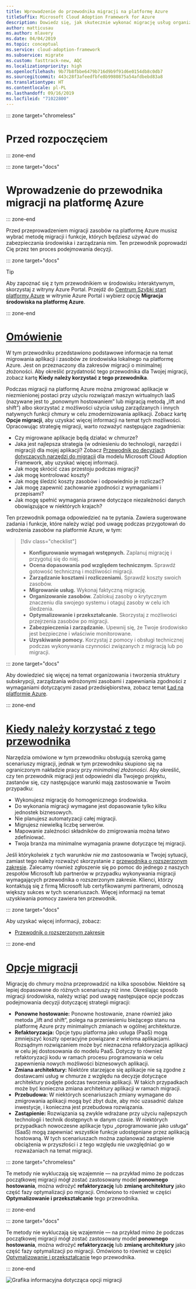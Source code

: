 ```yaml
---
title: Wprowadzenie do przewodnika migracji na platformę Azure
titleSuffix: Microsoft Cloud Adoption Framework for Azure
description: Dowiedz się, jak skutecznie wykonać migrację usług organizacji na platformę Azure, korzystając ze szczegółowych wskazówek.
author: matticusau
ms.author: mlavery
ms.date: 04/04/2019
ms.topic: conceptual
ms.service: cloud-adoption-framework
ms.subservice: migrate
ms.custom: fasttrack-new, AQC
ms.localizationpriority: high
ms.openlocfilehash: 9b77b8fbbe6479b716d9b9f91d6e0154db8c0db7
ms.sourcegitcommit: 443c28f3afeedfbfe8b9980875a54afdbebd83a8
ms.translationtype: HT
ms.contentlocale: pl-PL
ms.lasthandoff: 09/16/2019
ms.locfileid: "71022800"
---
```

::: zone target="chromeless"

# <a name="before-you-start"></a>Przed rozpoczęciem

::: zone-end

::: zone target="docs"

# <a name="introduction-to-the-azure-migration-guide"></a>Wprowadzenie do przewodnika migracji na platformę Azure

::: zone-end

Przed przeprowadzeniem migracji zasobów na platformę Azure musisz wybrać metodę migracji i funkcje, których będziesz używać do zabezpieczania środowiska i zarządzania nim. Ten przewodnik poprowadzi Cię przez ten proces podejmowania decyzji.

::: zone target="docs"

> [!TIP]
> Aby zapoznać się z tym przewodnikiem w środowisku interaktywnym, skorzystaj z witryny Azure Portal. Przejdź do [Centrum Szybki start platformy Azure](https://portal.azure.com/?feature.quickstart=true#blade/Microsoft_Azure_Resources/QuickstartCenterBlade) w witrynie Azure Portal i wybierz opcję **Migracja środowiska na platformę Azure**.

::: zone-end

# <a name="overviewtaboverview"></a>[Omówienie](#tab/Overview)

W tym przewodniku przedstawiono podstawowe informacje na temat migrowania aplikacji i zasobów ze środowiska lokalnego na platformę Azure. Jest on przeznaczony dla zakresów migracji o minimalnej złożoności. Aby określić przydatność tego przewodnika dla Twojej migracji, zobacz kartę **Kiedy należy korzystać z tego przewodnika**.

Podczas migracji na platformę Azure można zmigrować aplikacje w niezmienionej postaci przy użyciu rozwiązań maszyn wirtualnych IaaS (nazywane jest to „ponownym hostowaniem” lub migracją metodą „lift and shift”) albo skorzystać z możliwości użycia usług zarządzanych i innych natywnych funkcji chmury w celu zmodernizowania aplikacji. Zobacz kartę **Opcje migracji**, aby uzyskać więcej informacji na temat tych możliwości. Opracowując strategię migracji, warto rozważyć następujące zagadnienia:

- Czy migrowane aplikacje będą działać w chmurze?
- Jaka jest najlepsza strategia (w odniesieniu do technologii, narzędzi i migracji) dla mojej aplikacji? Zobacz [Przewodnik po decyzjach dotyczących narzędzi do migracji](../../decision-guides/migrate-decision-guide/index.md) dla modelu Microsoft Cloud Adoption Framework, aby uzyskać więcej informacji.
- Jak mogę skrócić czas przestoju podczas migracji?
- Jak mogę kontrolować koszty?
- Jak mogę śledzić koszty zasobów i odpowiednio je rozliczać?
- Jak mogę zapewnić zachowanie zgodności z wymaganiami i przepisami?
- Jak mogę spełnić wymagania prawne dotyczące niezależności danych obowiązujące w niektórych krajach?

Ten przewodnik pomaga odpowiedzieć na te pytania. Zawiera sugerowane zadania i funkcje, które należy wziąć pod uwagę podczas przygotowań do wdrożenia zasobów na platformie Azure, w tym:

> [!div class="checklist"]
>
> - **Konfigurowanie wymagań wstępnych.** Zaplanuj migrację i przygotuj się do niej.
> - **Ocena dopasowania pod względem technicznym.** Sprawdź gotowość techniczną i możliwości migracji.
> - **Zarządzanie kosztami i rozliczeniami.** Sprawdź koszty swoich zasobów.
> - **Migrowanie usług.** Wykonaj faktyczną migrację.
> - **Organizowanie zasobów.** Zablokuj zasoby o krytycznym znaczeniu dla swojego systemu i otaguj zasoby w celu ich śledzenia.
> - **Optymalizowanie i przekształcanie.** Skorzystaj z możliwości przejrzenia zasobów po migracji.
> - **Zabezpieczenia i zarządzanie.** Upewnij się, że Twoje środowisko jest bezpieczne i właściwie monitorowane.
> - **Uzyskiwanie pomocy.** Korzystaj z pomocy i obsługi technicznej podczas wykonywania czynności związanych z migracją lub po migracji.

::: zone target="docs"

Aby dowiedzieć się więcej na temat organizowania i tworzenia struktury subskrypcji, zarządzania wdrożonymi zasobami i zapewniania zgodności z wymaganiami dotyczącymi zasad przedsiębiorstwa, zobacz temat [Ład na platformie Azure](https://docs.microsoft.com/azure/security/governance-in-azure).

::: zone-end

# <a name="when-to-use-this-guidetabwhentousethisguide"></a>[Kiedy należy korzystać z tego przewodnika](#tab/WhenToUseThisGuide)

Narzędzia omówione w tym przewodniku obsługują szeroką gamę scenariuszy migracji, jednak w tym przewodniku skupiono się na ograniczonym nakładzie pracy przy _minimalnej złożoności_. Aby określić, czy ten przewodnik migracji jest odpowiedni dla Twojego projektu, zastanów się, czy następujące warunki mają zastosowanie w Twoim przypadku:

- Wykonujesz migrację do homogenicznego środowiska.
- Do wykonania migracji wymagane jest dopasowanie tylko kilku jednostek biznesowych.
- Nie planujesz automatyzacji całej migracji.
- Migrujesz niewielką liczbę serwerów.
- Mapowanie zależności składników do zmigrowania można łatwo zdefiniować.
- Twoja branża ma minimalne wymagania prawne dotyczące tej migracji.

Jeśli którykolwiek z tych warunków _nie ma_ zastosowania w Twojej sytuacji, zamiast tego należy rozważyć skorzystanie z [przewodnika o rozszerzonym zakresie](../expanded-scope/index.md). Zalecamy również zgłoszenie się po pomoc do jednego z naszych zespołów Microsoft lub partnerów w przypadku wykonywania migracji wymagających przewodnika o rozszerzonym zakresie. Klienci, którzy kontaktują się z firmą Microsoft lub certyfikowanymi partnerami, odnoszą większy sukces w tych scenariuszach. Więcej informacji na temat uzyskiwania pomocy zawiera ten przewodnik.

<!-- markdownlint-enable MD033 -->

::: zone target="docs"

Aby uzyskać więcej informacji, zobacz:

- [Przewodnik o rozszerzonym zakresie](../expanded-scope/index.md)

::: zone-end

# <a name="migration-optionstabmigrationoptions"></a>[Opcje migracji](#tab/MigrationOptions)

Migrację do chmury można przeprowadzić na kilka sposobów. Niektóre są lepiej dopasowane do różnych scenariuszy niż inne. Określając sposób migracji środowiska, należy wziąć pod uwagę następujące opcje podczas podejmowania decyzji dotyczącej strategii migracji:

- **Ponowne hostowanie:** Ponowne hostowanie, znane również jako metoda „lift and shift”, polega na przeniesieniu bieżącego stanu na platformę Azure przy minimalnych zmianach w ogólnej architekturze.
- **Refaktoryzacja:** Opcje typu platforma jako usługa (PaaS) mogą zmniejszyć koszty operacyjne powiązane z wieloma aplikacjami. Rozsądnym rozwiązaniem może być nieznaczna refaktoryzacja aplikacji w celu jej dostosowania do modelu PaaS. Dotyczy to również refaktoryzacji kodu w ramach procesu programowania w celu zapewnienia nowych możliwości biznesowych aplikacji.
- **Zmiana architektury:** Niektóre starzejące się aplikacje nie są zgodne z dostawcami usług w chmurze z względu na decyzje dotyczące architektury podjęte podczas tworzenia aplikacji. W takich przypadkach może być konieczna zmiana architektury aplikacji w ramach migracji.
- **Przebudowa:** W niektórych scenariuszach zmiany wymagane do zmigrowania aplikacji mogą być zbyt duże, aby móc uzasadnić dalsze inwestycje, i konieczna jest przebudowa rozwiązania.
- **Zastąpienie:** Rozwiązania są zwykle wdrażane przy użyciu najlepszych technologii i technik dostępnych w danym czasie. W niektórych przypadkach nowoczesne aplikacje typu „oprogramowanie jako usługa” (SaaS) mogą zapewniać wszystkie funkcje udostępniane przez aplikacją hostowaną. W tych scenariuszach można zaplanować zastąpienie obciążenia w przyszłości i z tego względu nie uwzględniać go w rozważaniach na temat migracji.

::: zone target="chromeless"

Te metody nie wykluczają się wzajemnie &mdash; na przykład mimo że podczas początkowej migracji mógł zostać zastosowany model **ponownego hostowania**, można wdrożyć **refaktoryzację** lub **zmianę architektury** jako część fazy optymalizacji po migracji. Omówiono to również w części **Optymalizowanie i przekształcanie** tego przewodnika.

::: zone-end

::: zone target="docs"

Te metody nie wykluczają się wzajemnie &mdash; na przykład mimo że podczas początkowej migracji mógł zostać zastosowany model **ponownego hostowania**, można wdrożyć **refaktoryzację** lub **zmianę architektury** jako część fazy optymalizacji po migracji. Omówiono to również w części [Optymalizowanie i przekształcanie](./optimize-and-transform.md) tego przewodnika.

::: zone-end

![Grafika informacyjna dotycząca opcji migracji](../../_images/migrate/migration-options.png)
